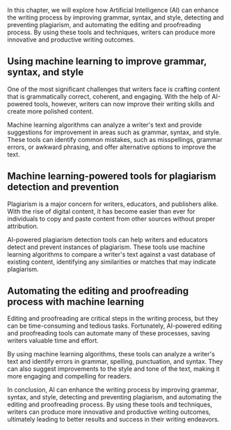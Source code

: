 
In this chapter, we will explore how Artificial Intelligence (AI) can enhance the writing process by improving grammar, syntax, and style, detecting and preventing plagiarism, and automating the editing and proofreading process. By using these tools and techniques, writers can produce more innovative and productive writing outcomes.

Using machine learning to improve grammar, syntax, and style
------------------------------------------------------------

One of the most significant challenges that writers face is crafting content that is grammatically correct, coherent, and engaging. With the help of AI-powered tools, however, writers can now improve their writing skills and create more polished content.

Machine learning algorithms can analyze a writer's text and provide suggestions for improvement in areas such as grammar, syntax, and style. These tools can identify common mistakes, such as misspellings, grammar errors, or awkward phrasing, and offer alternative options to improve the text.

Machine learning-powered tools for plagiarism detection and prevention
----------------------------------------------------------------------

Plagiarism is a major concern for writers, educators, and publishers alike. With the rise of digital content, it has become easier than ever for individuals to copy and paste content from other sources without proper attribution.

AI-powered plagiarism detection tools can help writers and educators detect and prevent instances of plagiarism. These tools use machine learning algorithms to compare a writer's text against a vast database of existing content, identifying any similarities or matches that may indicate plagiarism.

Automating the editing and proofreading process with machine learning
---------------------------------------------------------------------

Editing and proofreading are critical steps in the writing process, but they can be time-consuming and tedious tasks. Fortunately, AI-powered editing and proofreading tools can automate many of these processes, saving writers valuable time and effort.

By using machine learning algorithms, these tools can analyze a writer's text and identify errors in grammar, spelling, punctuation, and syntax. They can also suggest improvements to the style and tone of the text, making it more engaging and compelling for readers.

In conclusion, AI can enhance the writing process by improving grammar, syntax, and style, detecting and preventing plagiarism, and automating the editing and proofreading process. By using these tools and techniques, writers can produce more innovative and productive writing outcomes, ultimately leading to better results and success in their writing endeavors.
